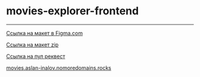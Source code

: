 # movies-explorer-frontend

---------------------------------

[Ссылка на макет в Figma.com](https://www.figma.com/file/mXhahw7dY2Sfja8Rodcj3F/Diploma-(Copy)?type=design&node-id=891-3857)

[Ссылка на макет zip](https://disk.yandex.ru/d/Kwhf0Em8m8vKqg)

[Ссылка на пул реквест](https://github.com/Aslan-Inalov/movies-explorer-frontend/pulls)

[movies.aslan-inalov.nomoredomains.rocks](https://movies.aslan-inalov.nomoredomains.rocks)
